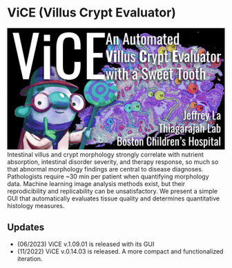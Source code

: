 # ViCE (Villus Crypt Evaluator)
![](https://github.com/lajeffrey/autoVhCd/blob/b1d43daddf2b131c051e9b03056d076ddf789e8e/viceFrontPage.png)
Intestinal villus and crypt morphology strongly correlate with nutrient absorption, intestinal disorder severity, and therapy response, so much so that abnormal morphology findings are central to disease diagnoses. Pathologists require ~30 min per patient when quantifying morphology data. Machine learning image analysis methods exist, but their reprodicibility and replicability can be unsatisfactory. We present a simple GUI that automatically evaluates tissue quality and determines quantitative histology measures. 

## Updates
* (06/2023) ViCE v.1.09.01 is released with its GUI
* (11/2022) ViCE v.0.14.03 is released. A more compact and functionalized iteration. 


